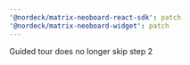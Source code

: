 ```yaml
---
'@nordeck/matrix-neoboard-react-sdk': patch
'@nordeck/matrix-neoboard-widget': patch
---
```


Guided tour does no longer skip step 2
